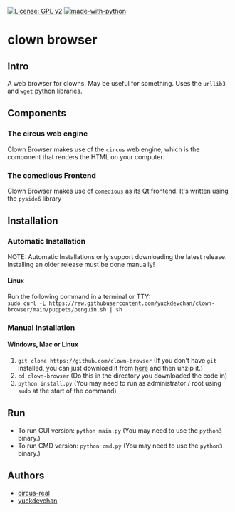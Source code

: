 [![License: GPL v2](https://img.shields.io/badge/License-GPL_v2-blue.svg)](https://www.gnu.org/licenses/old-licenses/gpl-2.0.en.html)
[![made-with-python](https://img.shields.io/badge/Made%20with-Python-1f425f.svg)](https://www.python.org/)
# clown browser
## Intro
A web browser for clowns. May be useful for something. Uses the `urllib3` and `wget` python libraries.
## Components
### The circus web engine
Clown Browser makes use of the `circus` web engine, which is the component that renders the HTML on your computer.
### The comedious Frontend
Clown Browser makes use of `comedious` as its Qt frontend. It's written using the `pyside6` library
## Installation
### Automatic Installation
NOTE: Automatic Installations only support downloading the latest release. Installing an older release must be done manually!
#### Linux
Run the following command in a terminal or TTY: \
`sudo curl -L https://raw.githubusercontent.com/yuckdevchan/clown-browser/main/puppets/penguin.sh | sh`
### Manual Installation
#### Windows, Mac or Linux
1. `git clone https://github.com/clown-browser` (If you don't have `git` installed, you can just download it from [here](https://github.com/yuckdevchan/clown-browser/archive/refs/heads/main.zip) and then unzip it.)
2. `cd clown-browser` (Do this in the directory you downloaded the code in)
3. `python install.py` (You may need to run as administrator / root using `sudo` at the start of the command)
## Run
- To run GUI version: `python main.py` (You may need to use the `python3` binary.)
- To run CMD version: `python cmd.py` (You may need to use the `python3` binary.)
## Authors
- [circus-real](https://github.com/circus-real)
- [yuckdevchan](https://github.com/yuckdevchan)
